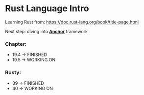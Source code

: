 # Rust Language Intro

Learning Rust from: https://doc.rust-lang.org/book/title-page.html

Next step: diving into <u>**Anchor**</u> framework

### Chapter:

- 19.4 -> FINISHED
- 19.5 -> WORKING ON

### Rusty:

- 39 -> FINISHED
- 40 -> WORKING ON

